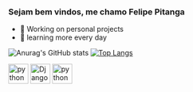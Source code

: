 ### Sejam bem vindos, me chamo Felipe Pitanga 

- 🔭 Working on personal projects
- 🌱 learning more every day

![Anurag's GitHub stats](https://github-readme-stats.vercel.app/api?username=FelipPitanga&show_icons=true&theme=dark)
[![Top Langs](https://github-readme-stats.vercel.app/api/top-langs/?username=FelipPitanga&layout=compact)](https://github.com/anuraghazra/github-readme-stats)

<img aling="Center" alt="python" helght="30" width="40" src="https://cdn.jsdelivr.net/gh/devicons/devicon/icons/python/python-original.svg" />
<img aling="Center" alt="Django" helght="30" width="40" src="https://cdn.jsdelivr.net/gh/devicons/devicon/icons/django/django-plain-wordmark.svg" />
<img aling="Center" alt="python" helght="30" width="40"
<img aling="Center" alt="python" helght="30" width="40"
<img aling="Center" alt="python" helght="30" width="40"          

